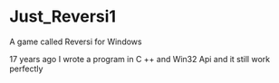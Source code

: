 # Just_Reversi1
A game called Reversi for Windows

17 years ago I wrote a program in C ++ and Win32 Api and it still work perfectly
